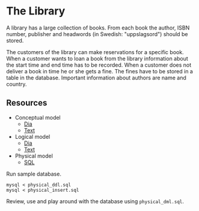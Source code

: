The Library
=======================

A library has a large collection of books. From each book the author, ISBN number, publisher and headwords (in Swedish: "uppslagsord") should be stored.

The customers of the library can make reservations for a specific book. When a customer wants to loan a book from the library information about the start time and end time has to be recorded. When a customer does not deliver a book in time he or she gets a fine. The fines have to be stored in a table in the database. Important information about authors are name and country.



Resources
-----------------------

* Conceptual model
    * [Dia](conceptual.dia)
    * [Text](conceptual.txt)
* Logical model
    * [Dia](logical.dia)
    * [Text](logical.txt)
* Physical model
    * [SQL](physical.sql)

Run sample database.

```
mysql < physical_ddl.sql
mysql < physical_insert.sql
```

Review, use and play around with the database using `physical_dml.sql`.
